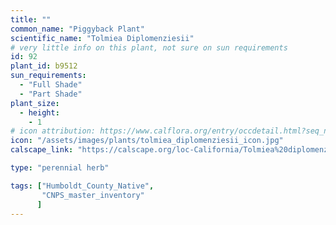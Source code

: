 ```yaml
---
title: ""
common_name: "Piggyback Plant"
scientific_name: "Tolmiea Diplomenziesii"
# very little info on this plant, not sure on sun requirements
id: 92
plant_id: b9512
sun_requirements:
  - "Full Shade"
  - "Part Shade"
plant_size:
  - height: 
    - 1
# icon attribution: https://www.calflora.org/entry/occdetail.html?seq_num=mu18178 
icon: "/assets/images/plants/tolmiea_diplomenziesii_icon.jpg"
calscape_link: "https://calscape.org/loc-California/Tolmiea%20diplomenziesii(%20)"

type: "perennial herb"

tags: ["Humboldt_County_Native",
       "CNPS_master_inventory"
      ]
---
```



